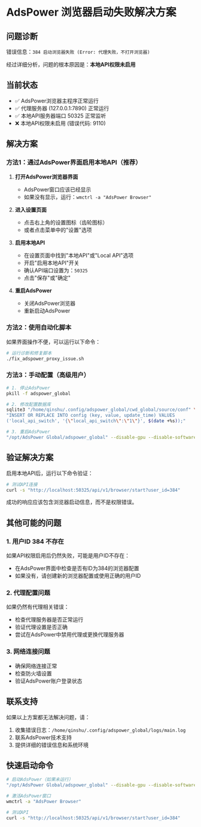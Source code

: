 # AdsPower 浏览器启动失败解决方案

## 问题诊断
错误信息：`384 启动浏览器失败 (Error: 代理失败，不打开浏览器)`

经过详细分析，问题的根本原因是：**本地API权限未启用**

## 当前状态
- ✅ AdsPower浏览器主程序正常运行
- ✅ 代理服务器 (127.0.0.1:7890) 正常运行
- ✅ 本地API服务器端口 50325 正常监听
- ❌ 本地API权限未启用 (错误代码: 9110)

## 解决方案

### 方法1：通过AdsPower界面启用本地API（推荐）

1. **打开AdsPower浏览器界面**
   - AdsPower窗口应该已经显示
   - 如果没有显示，运行：`wmctrl -a "AdsPower Browser"`

2. **进入设置页面**
   - 点击右上角的设置图标（齿轮图标）
   - 或者点击菜单中的"设置"选项

3. **启用本地API**
   - 在设置页面中找到"本地API"或"Local API"选项
   - 开启"启用本地API"开关
   - 确认API端口设置为：`50325`
   - 点击"保存"或"确定"

4. **重启AdsPower**
   - 关闭AdsPower浏览器
   - 重新启动AdsPower

### 方法2：使用自动化脚本

如果界面操作不便，可以运行以下命令：

```bash
# 运行诊断和修复脚本
./fix_adspower_proxy_issue.sh
```

### 方法3：手动配置（高级用户）

```bash
# 1. 停止AdsPower
pkill -f adspower_global

# 2. 修改配置数据库
sqlite3 "/home/qinshu/.config/adspower_global/cwd_global/source/conf" \
"INSERT OR REPLACE INTO config (key, value, update_time) VALUES 
('local_api_switch', '{\"local_api_switch\":\"1\"}', $(date +%s));"

# 3. 重启AdsPower
"/opt/AdsPower Global/adspower_global" --disable-gpu --disable-software-rasterizer --disable-gpu-sandbox &
```

## 验证解决方案

启用本地API后，运行以下命令验证：

```bash
# 测试API连接
curl -s "http://localhost:50325/api/v1/browser/start?user_id=384"
```

成功的响应应该包含浏览器启动信息，而不是权限错误。

## 其他可能的问题

### 1. 用户ID 384 不存在
如果API权限启用后仍然失败，可能是用户ID不存在：
- 在AdsPower界面中检查是否有ID为384的浏览器配置
- 如果没有，请创建新的浏览器配置或使用正确的用户ID

### 2. 代理配置问题
如果仍然有代理相关错误：
- 检查代理服务器是否正常运行
- 验证代理设置是否正确
- 尝试在AdsPower中禁用代理或更换代理服务器

### 3. 网络连接问题
- 确保网络连接正常
- 检查防火墙设置
- 验证AdsPower账户登录状态

## 联系支持

如果以上方案都无法解决问题，请：
1. 收集错误日志：`/home/qinshu/.config/adspower_global/logs/main.log`
2. 联系AdsPower技术支持
3. 提供详细的错误信息和系统环境

## 快速启动命令

```bash
# 启动AdsPower（如果未运行）
"/opt/AdsPower Global/adspower_global" --disable-gpu --disable-software-rasterizer --disable-gpu-sandbox &

# 激活AdsPower窗口
wmctrl -a "AdsPower Browser"

# 测试API
curl -s "http://localhost:50325/api/v1/browser/start?user_id=384"
```
